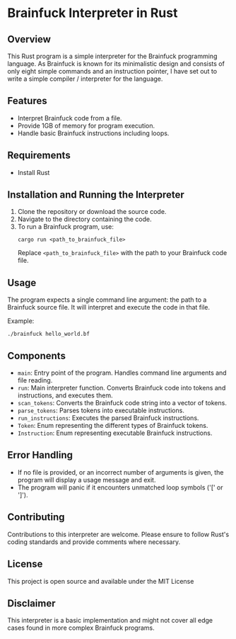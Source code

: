 # Brainfuck Interpreter in Rust

## Overview

This Rust program is a simple interpreter for the Brainfuck programming
language. As Brainfuck is known for its minimalistic design and consists of only
eight simple commands and an instruction pointer, I have set out to write a
simple compiler / interpreter for the language.

## Features

- Interpret Brainfuck code from a file.
- Provide 1GB of memory for program execution.
- Handle basic Brainfuck instructions including loops.

## Requirements

- Install Rust

## Installation and Running the Interpreter

1. Clone the repository or download the source code.
2. Navigate to the directory containing the code.
3. To run a Brainfuck program, use:
   ```
   cargo run <path_to_brainfuck_file>
   ```
   Replace `<path_to_brainfuck_file>` with the path to your Brainfuck code file.

## Usage

The program expects a single command line argument: the path to a Brainfuck source file. It will interpret and execute
the code in that file.

Example:

```
./brainfuck hello_world.bf
```

## Components

- `main`: Entry point of the program. Handles command line arguments and file reading.
- `run`: Main interpreter function. Converts Brainfuck code into tokens and instructions, and executes them.
- `scan_tokens`: Converts the Brainfuck code string into a vector of tokens.
- `parse_tokens`: Parses tokens into executable instructions.
- `run_instructions`: Executes the parsed Brainfuck instructions.
- `Token`: Enum representing the different types of Brainfuck tokens.
- `Instruction`: Enum representing executable Brainfuck instructions.

## Error Handling

- If no file is provided, or an incorrect number of arguments is given, the program will display a usage message and
  exit.
- The program will panic if it encounters unmatched loop symbols ('[' or ']').

## Contributing

Contributions to this interpreter are welcome. Please ensure to follow Rust's coding standards and provide comments
where necessary.

## License

This project is open source and available under the MIT License

## Disclaimer

This interpreter is a basic implementation and might not cover all edge cases found in more complex Brainfuck programs.
